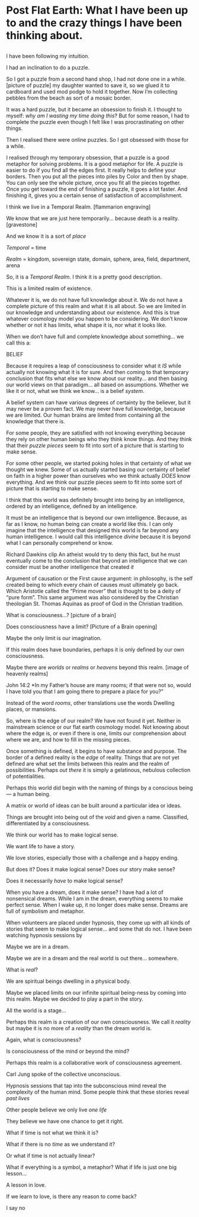 # Post Flat Earth: What I have been up to and the crazy things I have been thinking about.
## 

I have been following my intuition.

I had an inclination to do a puzzle.

So I got a puzzle from a second hand shop, I had not done one in a while. [picture of puzzle] my daughter wanted to save it, so we glued it to cardboard and used mod podge to hold it together. Now I’m collecting pebbles from the beach as sort of a mosaic border.

It was a hard puzzle, but it became an obsession to finish it. I thought to myself: *why am I wasting my time doing this*? But for some reason, I had to complete the puzzle even though I felt like I was procrastinating on other things. 

Then I realised there were online puzzles. So I got obsessed with those for a while.

I realised through my temporary obsession, that a puzzle is a good metaphor for solving problems. It is a good metaphor for life. A puzzle is easier to do if you find all the edges first. It really helps to define your borders. Then you put all the pieces into piles by Color and then by shape. You can only see the whole picture, once you fit all the pieces together. Once you get toward the end of finishing a puzzle, it goes a lot faster. And finishing it, gives you a certain sense of satisfaction of accomplishment.

I think we live in a Temporal Realm. [flammarion engraving]

We know that we are just here temporarily... because death is a reality. [gravestone]

And we know it is a sort of *place*

*Temporal* = time

*Realm* = kingdom, sovereign state, domain, sphere, area, field, department, arena

So, it is a *Temporal Realm*. I think it is a pretty good description.

This is a limited realm of existence.

Whatever it is, we do not have full knowledge about it. We do not have a complete picture of this realm and what it is all about. So we are limited in our knowledge and understanding about our existence. And this is true whatever cosmology model you happen to be considering. We don’t know whether or not it has limits, what shape it is, nor what it looks like.

When we don’t have full and complete knowledge about something... we call this a:

BELIEF

Because it requires a leap of consciousness to consider what it *IS* while actually not knowing what it is for sure. And then coming to that temporary conclusion that fits what else we know about our reality... and then basing our world views on that paradigm... all based on assumptions. Whether we like it or not, what we think we know... is a belief *system*.

A belief system can have various degrees of certainty by the believer, but it may never be a proven fact. We may never have full knowledge, because we are limited. Our human brains are limited from containing all the knowledge that there is.

For some people, they are satisfied with not knowing everything because they rely on other human beings who they think know things. And they think that their *puzzle pieces* seem to fit into sort of a picture that is starting to make sense.

For some other people, we started poking holes in that certainty of what we thought we knew. Some of us actually started basing our certainty of belief on faith in a higher power than ourselves who we think actually *DOES* know everything. And we think our puzzle pieces seem to fit into some sort of picture that is starting to make sense.

I think that this world was definitely brought into being by an intelligence, ordered by an intelligence, defined by an intelligence. 

It must be an intelligence that is beyond our own intelligence. Because, as far as I know, no human being can create a world like this. I can only imagine that the intelligence that designed this world is far beyond any human intelligence. 
I would call this intelligence *divine* because it is beyond what I can personally comprehend or know. 

Richard Dawkins clip
An atheist would try to deny this fact, but he must eventually come to the conclusion that beyond an intelligence that we can consider must be another intelligence that created *it*

Argument of causation or the First cause argument: in philosophy, is the self created being to which every chain of causes must ultimately go back. Which Aristotle called the “Prime mover” that is thought to be a deity of “pure form”. This same argument was also considered by the Christian theologian St. Thomas Aquinas as proof of God in the Christian tradition.

What is consciousness...? [picture of a brain] 

Does consciousness have a limit? [Picture of a Brain opening]

Maybe the only limit is our imagination.

If this realm does have boundaries, perhaps it is only defined by our own consciousness.

Maybe there are *worlds* or *realms* or *heavens* beyond this realm. [image of heavenly realms]

John 14:2 *In my Father’s house are many rooms; if that were not so, would I have told you that I am going there to prepare a place for you?”

Instead of the word *rooms*, other translations use the words Dwelling places, or mansions.

So, where is the edge of our realm? We have not found it yet. Neither in mainstream science or our flat earth cosmology model. Not knowing about where the edge is, or even if there is one, limits our comprehension about where we are, and how to fill in the missing pieces.

Once something is defined, it begins to have substance and purpose. The border of a defined reality is the *edge* of reality. Things that are not yet defined are what set the limits between this realm and the realm of possibilities. Perhaps *out there* it is simply a gelatinous, nebulous collection of potentialities.

Perhaps this world did begin with the naming of things by a conscious being— a human being.

A matrix or world of ideas can be built around a particular idea or ideas. 

Things are brought into being out of the *void* and given a name. Classified, differentiated by a consciousness.

We think our world has to make logical sense. 

We want life to have a story.

We love stories, especially those with a challenge and a happy ending.

But does it? Does it make logical sense? Does our story make sense?

Does it necessarily *have* to make logical sense?

When you have a dream, does it make sense? I have had a lot of nonsensical dreams. While I am in the dream, everything seems to make perfect sense. When I wake up, it no longer does make sense. Dreams are full of symbolism and metaphor.

When volunteers are placed under hypnosis, they come up with all kinds of stories that seem to make logical sense... and some that do not. I have been watching hypnosis sessions by 

Maybe we are in a dream.

Maybe we are in a dream and the real world is out there... somewhere.

What is *real*?

We are spiritual beings dwelling in a physical body.

Maybe we placed limits on our infinite spiritual being-ness by coming into this realm. Maybe we decided to play a part in the story.

All the world is a stage...

Perhaps this realm is a creation of our own consciousness. We call it *reality* but maybe it is no more of a *reality* than the dream world is.

Again, what is consciousness?

Is consciousness of the mind or beyond the mind?

Perhaps this realm is a collaborative work of consciousness agreement.

Carl Jung spoke of the collective unconscious.

Hypnosis sessions that tap into the subconscious mind reveal the complexity of the human mind. Some people think that these stories reveal *past lives*

Other people believe we only live *one life*

They believe we have one chance to get it right.

What if time is not what we think it is?

What if there is no *time* as we understand it?

Or what if time is not actually linear?

What if everything is a symbol, a metaphor? What if life is just one big lesson...

A lesson in love.

If we learn to love, is there any reason to come back?

I say no

